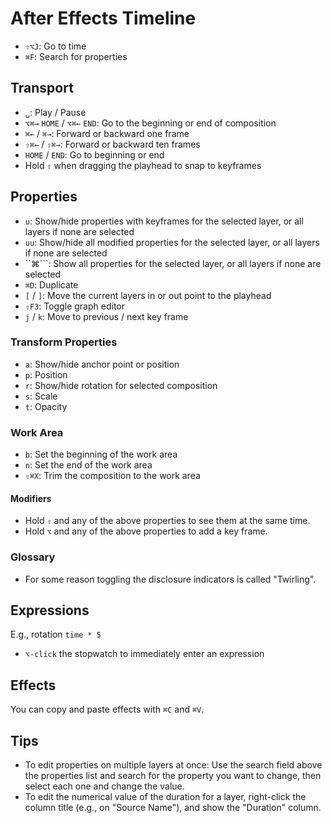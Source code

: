 # After Effects Timeline

- `⇧⌥J`: Go to time
- `⌘F`: Search for properties

## Transport

- `␣`: Play / Pause
- `⌥⌘→` `HOME` / `⌥⌘←` `END`: Go to the beginning or end of composition
- `⌘←` / `⌘→`: Forward or backward one frame
- `⇧⌘←` / `⇧⌘→`: Forward or backward ten frames
- `HOME` / `END`: Go to beginning or end
- Hold `⇧` when dragging the playhead to snap to keyframes

## Properties

- `u`: Show/hide properties with keyframes for the selected layer, or all layers if none are selected
- `uu`: Show/hide all modified properties for the selected layer, or all layers if none are selected
- ``⌘```: Show all properties for the selected layer, or all layers if none are selected
- `⌘D`: Duplicate
- `[` / `]`: Move the current layers in or out point to the playhead
- `⇧F3`: Toggle graph editor
- `j` / `k`: Move to previous / next key frame

### Transform Properties

- `a`: Show/hide anchor point or position
- `p`: Position
- `r`: Show/hide rotation for selected composition
- `s`: Scale
- `t`: Opacity

### Work Area

- `b`: Set the beginning of the work area
- `n`: Set the end of the work area
- `⇧⌘X`: Trim the composition to the work area

#### Modifiers

- Hold `⇧` and any of the above properties to see them at the same time.
- Hold `⌥` and any of the above properties to add a key frame.

### Glossary

- For some reason toggling the disclosure indicators is called "Twirling".

## Expressions

E.g., rotation `time * 5`

- `⌥-click` the stopwatch to immediately enter an expression

## Effects

You can copy and paste effects with `⌘C` and `⌘V`.

## Tips

- To edit properties on multiple layers at once: Use the search field above the properties list and search for the property you want to change, then select each one and change the value.
- To edit the numerical value of the duration for a layer, right-click the column title (e.g., on "Source Name"), and show the "Duration" column.


